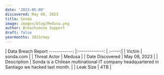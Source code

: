 ```yaml
---
date: '2023-05-08'
discovered: May 08, 2023
title: Sonda
image: images/blog/Medusa.png
author: Breachsense Support
draft: false
yearmonths: 2023/may
---
```



| Data Breach Report
------------:     |:-------------:    | :-----:|
| Victim      | sonda.com      | 
| Threat Actor      | Medusa      | 
| Date Discovered      | May 08, 2023      | 
| Description      | Sonda is a Chilean multinational IT company headquartered in Santiago we hacked last month.      | 
| Leak Size      | 4TB      | 

